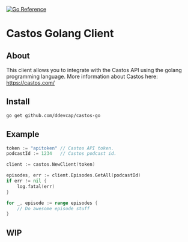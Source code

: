 [![Go Reference](https://pkg.go.dev/badge/github.com/ddevcap/castos-go.svg)](https://pkg.go.dev/github.com/ddevcap/castos-go)

# Castos Golang Client

## About
This client allows you to integrate with the Castos API using the golang programming language. More information about Castos here: https://castos.com/

## Install
```bash
go get github.com/ddevcap/castos-go
```

## Example
```go
token := "apitoken" // Castos API token.
podcastId := 1234   // Castos podcast id.

client := castos.NewClient(token)

episodes, err := client.Episodes.GetAll(podcastId)
if err != nil {
	log.fatal(err)
}

for _, episode := range episodes {
	// Do awesome episode stuff
}
```

## WIP